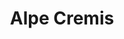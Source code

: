 ---
name: Cremis
title: Alpe Cremis
region: Trentino-Alto Adige
country: Italia
group: Val di Fiemme
---